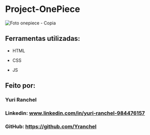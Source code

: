 # Project-OnePiece

![Foto onepiece - Copia](https://github.com/Yranchel/Project-OnePiece/assets/115661982/2141f8df-5e02-48aa-8281-69af53f67c82)


## Ferramentas utilizadas:

* HTML

* CSS

* JS

## Feito por:

### Yuri Ranchel

### Linkedin: www.linkedin.com/in/yuri-ranchel-984476157
### GitHub: https://github.com/Yranchel


